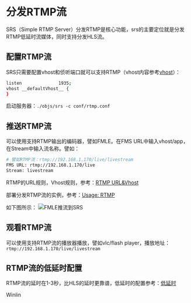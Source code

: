 # 分发RTMP流

SRS（Simple RTMP Server）分发RTMP是核心功能，srs的主要定位就是分发RTMP低延时流媒体，同时支持分发HLS流。

## 配置RTMP流

SRS只需要配置vhost和侦听端口就可以支持RTMP（vhost内容参考[vhost](https://github.com/winlinvip/simple-rtmp-server/wiki/RtmpUrlVhost)）：

```bash
listen              1935;
vhost __defaultVhost__ {
}
```

启动服务器：`./objs/srs -c conf/rtmp.conf`

## 推送RTMP流

可以使用支持RTMP输出的编码器，譬如FMLE。在FMS URL中输入vhost/app，在Stream中输入流名称。譬如：

```bash
# 譬如RTMP流：rtmp://192.168.1.170/live/livestream
FMS URL: rtmp://192.168.1.170/live
Stream: livestream
```

RTMP的URL规则，Vhost规则，参考：[RTMP URL&Vhost](https://github.com/winlinvip/simple-rtmp-server/wiki/RtmpUrlVhost)

部署分发RTMP流的实例，参考：[Usage: RTMP](https://github.com/winlinvip/simple-rtmp-server/wiki/SampleRTMP)

如下图所示：
![FMLE推流到SRS](https://raw.github.com/winlinvip/simple-rtmp-server/master/trunk/doc/wiki/FMLE.png)

## 观看RTMP流

可以使用支持RTMP流的播放器播放，譬如vlc/flash player，播放地址：`rtmp://192.168.1.170/live/livestream`

## RTMP流的低延时配置

RTMP流的延时在1-3秒，比HLS的延时更靠谱，低延时的配置参考：[低延时](https://github.com/winlinvip/simple-rtmp-server/wiki/LowLatency)

Winlin